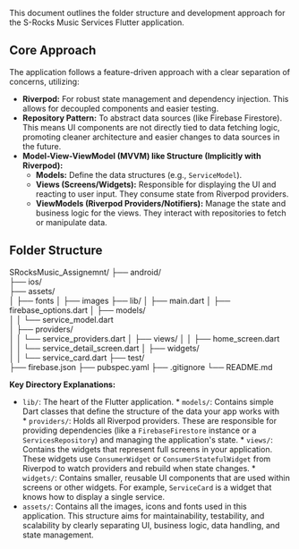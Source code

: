 This document outlines the folder structure and development approach for the S-Rocks Music Services Flutter application.

## Core Approach

The application follows a feature-driven approach with a clear separation of concerns, utilizing:

*   **Riverpod:** For robust state management and dependency injection. This allows for decoupled components and easier testing.
*   **Repository Pattern:** To abstract data sources (like Firebase Firestore). This means UI components are not directly tied to data fetching logic, promoting cleaner architecture and easier changes to data sources in the future.
*   **Model-View-ViewModel (MVVM) like Structure (Implicitly with Riverpod):**
    *   **Models:** Define the data structures (e.g., `ServiceModel`).
    *   **Views (Screens/Widgets):** Responsible for displaying the UI and reacting to user input. They consume state from Riverpod providers.
    *   **ViewModels (Riverpod Providers/Notifiers):** Manage the state and business logic for the views. They interact with repositories to fetch or manipulate data.

## Folder Structure
SRocksMusic_Assignemnt/ 
 ├── android/                      
 ├── ios/  
 ├── assets/               
 │   ├── fonts
 │   ├── images
 ├── lib/ 
 │   ├── main.dart
 │   ├── firebase_options.dart
 │   ├── models/               
 │   │   └── service_model.dart     
 │   ├── providers/            
 │   │   └── service_providers.dart 
 │   ├── views/ 
 │   │   ├── home_screen.dart     
 │   │   └── service_detail_screen.dart 
 │   ├── widgets/              
 │   │   └── service_card.dart
 ├── test/                         
 ├── firebase.json
 ├── pubspec.yaml
 ├── .gitignore
 └── README.md 


**Key Directory Explanations:**

  *   `lib/`: The heart of the Flutter application.
    *   `models/`: Contains simple Dart classes that define the structure of the data your app works with \
    *   `providers/`: Holds all Riverpod providers. These are responsible for providing dependencies (like a `FirebaseFirestore` instance or a `ServicesRepository`) and managing the application's state.
    *   `views/`: Contains the widgets that represent full screens in your application. These widgets use `ConsumerWidget` or `ConsumerStatefulWidget` from Riverpod to watch providers and rebuild when state changes.
    *   `widgets/`: Contains smaller, reusable UI components that are used within screens or other widgets. For example, `ServiceCard` is a widget that knows how to display a single service.
  *   `assets/`: Contains all the images, icons and fonts used in this application.
This structure aims for maintainability, testability, and scalability by clearly separating UI, business logic, data handling, and state management.
